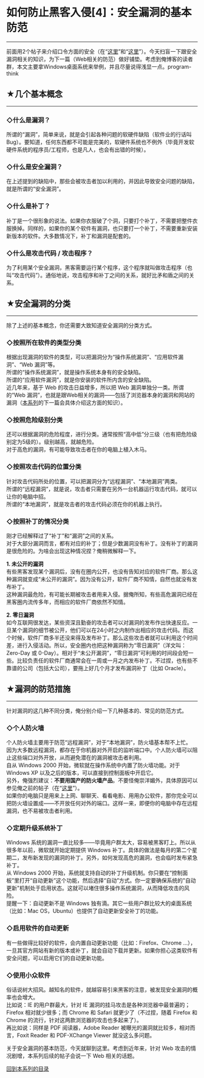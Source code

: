 # 如何防止黑客入侵[4]：安全漏洞的基本防范 

-----

 前面用2个帖子来介绍口令方面的安全（在“[这里](https://program-think.blogspot.com/2010/06/howto-prevent-hacker-attack-2.html)”和“[这里](https://program-think.blogspot.com/2010/06/howto-prevent-hacker-attack-3.html)”）。今天扫盲一下跟安全漏洞相关的知识，为下一篇（Web相关的防范）做好铺垫。考虑到俺博客的读者群，本文主要拿Windows桌面系统来举例，并且尽量说得浅显一点。program-think  
   
   
 ## ★几个基本概念
-------

  
 ### ◇什么是漏洞？

  
 所谓的“漏洞”，简单来说，就是会引起各种问题的软硬件缺陷（软件业的行话叫 Bug）。要知道，任何东西都不可能是完美的，软硬件系统也不例外（毕竟开发软硬件系统的程序员/工程师，也是凡人，也会有出错的时候）。  
   
 ### ◇什么是安全漏洞？

  
 在上述提到的缺陷中，那些会被攻击者加以利用的，并因此导致安全问题的缺陷，就是所谓的“安全漏洞”。  
   
 ### ◇什么是补丁？

  
 补丁是一个很形象的说法。如果你衣服破了个洞，只要打个补丁，不需要把整件衣服换掉。同样的，如果你的某个软件有漏洞，也只要打一个补丁，不需要重新安装新版本的软件。大多数情况下，补丁和漏洞是配套的。  
   
 ### ◇什么是攻击代码 / 攻击程序？

  
 为了利用某个安全漏洞，黑客需要运行某个程序，这个程序就叫做攻击程序（也叫“攻击代码”）。通俗地说，攻击程序和补丁之间的关系，就好比矛和盾之间的关系。  
   
   
 ## ★安全漏洞的分类
--------

  
 除了上述的基本概念，你还需要大致知道安全漏洞的分类方式。  
   
 ### ◇按照所在软件的类型分类

  
 根据出现漏洞的软件的类型，可以把漏洞分为“操作系统漏洞”、“应用软件漏洞”、“Web 漏洞”等。  
 所谓的“操作系统漏洞”，就是操作系统本身有的安全缺陷。  
 所谓的“应用软件漏洞”，就是你安装的软件所内含的安全缺陷。  
 近几年来，基于 Web 的攻击日益增多，所以把 Web 漏洞单独分一类。所谓的“Web 漏洞”，也就是跟Web相关的漏洞——包括了浏览器本身的漏洞和网站的漏洞（[本系列](https://program-think.blogspot.com/2010/06/howto-prevent-hacker-attack-0.html)的下一篇会具体介绍这方面的知识）。  
   
 ### ◇按照危险级别分类

  
 还可以根据漏洞的危险程度，进行分类。通常按照“高中低”分三级（也有把危险级别定为5级的）。级别越高，就越危险。  
 对于高危的漏洞，有可能导致攻击者在你的电脑上植入木马。  
   
 ### ◇按照攻击代码的位置分类

  
 针对攻击代码所处的位置，可以把漏洞分为“远程漏洞”、“本地漏洞”两类。  
 所谓的“远程漏洞”，就是说，攻击者只需要在另外一台机器运行攻击代码，就可以让你的电脑中招。  
 所谓的“本地漏洞”，就是攻击者的攻击代码必须在你的机器上执行。  
   
 ### ◇按照补丁的情况分类

 刚才已经解释过了“补丁”和“漏洞”之间的关系。  
 对于大部分漏洞而言，都有对应的补丁；但是少数漏洞没有补丁。没有补丁的漏洞是很危险的。为啥会出现这种情况捏？俺稍微解释一下。  
   
 **1. 未公开的漏洞**  
 有些黑客发现某个漏洞后，没有在圈内公开，也没有告知对应的软件厂商。那么这种漏洞就变成“未公开的漏洞”。因为没有公开，软件厂商不知情，自然也就没有发布补丁。  
 这种漏洞最危险，有可能长期被攻击者用来入侵。据俺所知，有些高危漏洞已经在黑客圈内流传多年，而相应的软件厂商依然不知情。  
   
 **2. 零日漏洞**  
 如今互联网很发达，某些资深且勤奋的攻击者可以对漏洞的发布作出快速反应。一旦某个漏洞的细节被公开，他们可以在24小时之内制作出相应的攻击代码。而这个时候，软件厂商多半还没来得及发布补丁。那么这些攻击者就可以利用这个时间差，进行入侵活动。所以，安全圈内也把这种漏洞称为“零日漏洞”（洋文叫：Zero-Day 或 0-Day）。相对于“未公开漏洞”，“零日漏洞”可利用的时间段会短一些。比较负责任的软件厂商通常会在一周或一月之内发布补丁。不过捏，也有些不靠谱的公司（包括大公司），要拖上好几个月才发布漏洞补丁（比如 Oracle）。  
   
   
 ## ★漏洞的防范措施
--------

  
 针对漏洞的这几种不同分类，俺分别介绍一下几种基本的、常见的防范方式。  
   
 ### ◇个人防火墙

  
 个人防火墙主要用于防范“远程漏洞”，对于“本地漏洞”，防火墙基本帮不上忙。  
 因为大多数远程漏洞，都存在于你机器对外开启的监听端口中。个人防火墙可以阻止这些端口对外开放，从而避免潜在的漏洞被攻击者利用。  
 自从 Windows 2000 开始，微软就在操作系统中内置了防火墙功能。对于 Windows XP 以及之后的版本，可以直接到控制面板中开启它。  
 另外，俺强烈建议：**不要用国产的防火墙产品**。不要怪俺崇洋媚外，具体原因可以参见俺之前的帖子（在“[这里](https://program-think.blogspot.com/2010/04/howto-cover-your-tracks-2.html)”）。  
 如果你的电脑只是用来上上网、聊聊天、看看电影、用用办公软件，那你完全可以把防火墙设置成——不开放任何对外的端口。这样一来，即便你的电脑中存在远程漏洞，也不易被攻击者利用。  
   
 ### ◇定期升级系统补丁

  
 Windows 系统的漏洞一直比较多——毕竟用户群太大，容易被黑客盯上。所以从很多年以前，微软就开始定期提供 Windows 补丁。具体的做法是每月的第二个星期二，发布新发现的漏洞的补丁。另外，如何发现高危的漏洞，也会临时发布紧急补丁。  
 从 Windows 2000 开始，系统就支持自动的补丁升级机制。你只要在“控制面板”里打开“自动更新”这个功能，然后选择“自动”方式。你一定要确保系统的"自动更新"机制处于启用状态。这就可以堵住很多操作系统漏洞，从而降低攻击的风险。  
 提醒一下：自动更新不是 Windows 独有滴。其它一些用户群比较大的桌面系统（比如：Mac OS，Ubuntu）也提供了自动更新安全补丁的功能。  
   
 ### ◇启用软件的自动更新

  
 有一些做得比较好的软件，会内置自动更新功能（比如：Firefox、Chrome ...），一旦其官方网站有新的版本或补丁，就会自动下载并更新。如果你担心这类软件有安全问题，可以启用它们的自动更新功能。  
   
 ### ◇使用小众软件

  
 俗话说树大招风。越知名的软件，就越容易引来黑客的注意，被发现安全漏洞的概率也会增大。  
 比如说：IE 的用户群最大，针对 IE 漏洞的挂马攻击是各种浏览器中最普遍的；Firefox 相对就少很多；而 Chrome 和 Safari 就更少了（不过捏，随着 Firefox 和 Chrome 的流行，针对这两款浏览器的攻击也多起来了）。  
 再比如说：同样是 PDF 阅读器，Adobe Reader 被曝光的漏洞就比较多，相对而言，Foxit Reader 和 PDF-XChange Viewer 就没这么多问题。  
   
 关于安全漏洞的基本防范，今天就聊到这里。考虑到近年来，针对 Web 攻击的情况剧增，本系列后续的帖子会说一下 Web 相关的话题。  
   
   
 [回到本系列的目录](https://program-think.blogspot.com/2010/06/howto-prevent-hacker-attack-0.html#index) 